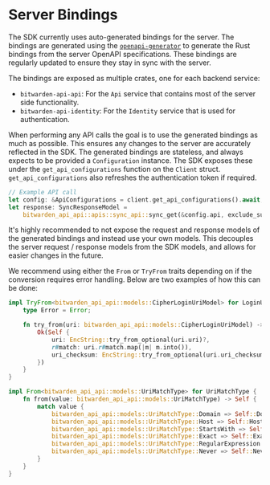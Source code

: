 # Server Bindings

The SDK currently uses auto-generated bindings for the server. The bindings are generated using the
[`openapi-generator`][openapi] to generate the Rust bindings from the server OpenAPI specifications.
These bindings are regularly updated to ensure they stay in sync with the server.

The bindings are exposed as multiple crates, one for each backend service:

- `bitwarden-api-api`: For the `Api` service that contains most of the server side functionality.
- `bitwarden-api-identity`: For the `Identity` service that is used for authentication.

When performing any API calls the goal is to use the generated bindings as much as possible. This
ensures any changes to the server are accurately reflected in the SDK. The generated bindings are
stateless, and always expects to be provided a `Configuration` instance. The SDK exposes these under
the `get_api_configurations` function on the `Client` struct. `get_api_configurations` also
refreshes the authentication token if required.

```rust
// Example API call
let config: &ApiConfigurations = client.get_api_configurations().await;
let response: SyncResponseModel =
    bitwarden_api_api::apis::sync_api::sync_get(&config.api, exclude_subdomains).await?;
```

It's highly recommended to not expose the request and response models of the generated bindings and
instead use your own models. This decouples the server request / response models from the SDK
models, and allows for easier changes in the future.

We recommend using either the `From` or `TryFrom` traits depending on if the conversion requires
error handling. Below are two examples of how this can be done:

```rust
impl TryFrom<bitwarden_api_api::models::CipherLoginUriModel> for LoginUri {
    type Error = Error;

    fn try_from(uri: bitwarden_api_api::models::CipherLoginUriModel) -> Result<Self> {
        Ok(Self {
            uri: EncString::try_from_optional(uri.uri)?,
            r#match: uri.r#match.map(|m| m.into()),
            uri_checksum: EncString::try_from_optional(uri.uri_checksum)?,
        })
    }
}

impl From<bitwarden_api_api::models::UriMatchType> for UriMatchType {
    fn from(value: bitwarden_api_api::models::UriMatchType) -> Self {
        match value {
            bitwarden_api_api::models::UriMatchType::Domain => Self::Domain,
            bitwarden_api_api::models::UriMatchType::Host => Self::Host,
            bitwarden_api_api::models::UriMatchType::StartsWith => Self::StartsWith,
            bitwarden_api_api::models::UriMatchType::Exact => Self::Exact,
            bitwarden_api_api::models::UriMatchType::RegularExpression => Self::RegularExpression,
            bitwarden_api_api::models::UriMatchType::Never => Self::Never,
        }
    }
}
```

[openapi]: https://github.com/OpenAPITools/openapi-generator
